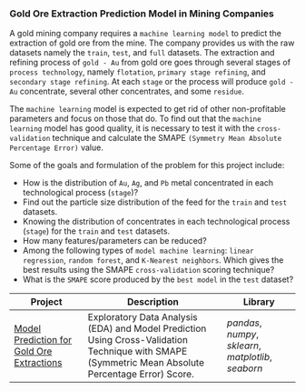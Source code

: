 ### Gold Ore Extraction Prediction Model in Mining Companies

A gold mining company requires a `machine learning model` to predict the extraction of gold ore from the mine. The company provides us with the raw datasets namely the `train`, `test`, and `full` datasets. The extraction and refining process of `gold - Au` from gold ore goes through several stages of `process technology`, namely `flotation`, `primary stage refining`, and `secondary stage refining`. At each `stage` or the process will produce `gold - Au` concentrate, several other concentrates, and some `residue`.

The `machine learning` model is expected to get rid of other non-profitable parameters and focus on those that do. To find out that the `machine learning` model has good quality, it is necessary to test it with the `cross-validation` technique and calculate the SMAPE `(Symmetry Mean Absolute Percentage Error)` value.

Some of the goals and formulation of the problem for this project include:
- How is the distribution of `Au`, `Ag`, and `Pb` metal concentrated in each technological process (`stage`)?
- Find out the particle size distribution of the feed for the `train` and `test` datasets.
- Knowing the distribution of concentrates in each technological process (`stage`) for the `train` and `test` datasets.
- How many features/parameters can be reduced?
- Among the following types of `model machine learning`: `linear regression`, `random forest`, and `K-Nearest neighbors`. Which gives the best results using the SMAPE `cross-validation` scoring technique?
- What is the `SMAPE` score produced by the `best model` in the `test` dataset?

| Project | Description | Library |
| ------- | ------- | ------- |
| [Model Prediction for Gold Ore Extractions](https://github.com/fuadraharjo/PracticumProjects-EnglishLanguage/blob/27f87b0089338b8da967337094eae85c1352d6d1/Project-8%20-%20Gold%20ore%20extraction%20prediction%20model/Gold%20ore%20extraction%20prediction%20model.ipynb) | Exploratory Data Analysis (EDA) and Model Prediction Using Cross-Validation Technique with SMAPE (Symmetric Mean Absolute Percentage Error) Score. | *pandas*, *numpy*, *sklearn*, *matplotlib*, *seaborn* |
